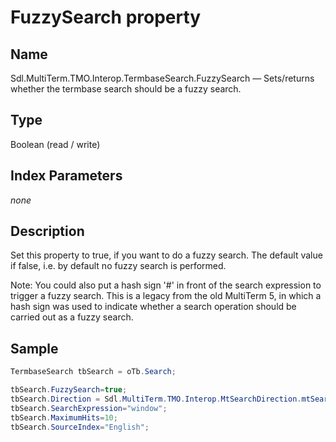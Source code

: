 # FuzzySearch property

## Name

Sdl.MultiTerm.TMO.Interop.TermbaseSearch.FuzzySearch —          Sets/returns whether the termbase search should be a fuzzy search.

## Type
Boolean
(read / write)

## Index Parameters
*none*

## Description

Set this property to true, if you want to do a fuzzy search. The default value if false, i.e. by default no fuzzy search is performed.

Note: You could also put a hash sign '#' in front of the search expression to trigger a fuzzy search. This is a legacy from the old MultiTerm 5, in which a hash sign was used to indicate whether a search operation should be carried out as a fuzzy search.

## Sample


```cs
TermbaseSearch tbSearch = oTb.Search;

tbSearch.FuzzySearch=true;
tbSearch.Direction = Sdl.MultiTerm.TMO.Interop.MtSearchDirection.mtSearchDown;
tbSearch.SearchExpression="window";
tbSearch.MaximumHits=10;
tbSearch.SourceIndex="English";
```

